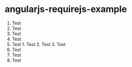 # angularjs-requirejs-example
1. Test 
2. Test
  1. Test
  2. Test
  3. Test
    1. Test
    2. Test
    3. Test
3. Test
4. Test
5. Test

